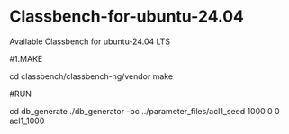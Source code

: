 # Classbench-for-ubuntu-24.04
Available Classbench for ubuntu-24.04 LTS

#1.MAKE

cd classbench/classbench-ng/vendor
make

#RUN

cd db_generate
./db_generator -bc ../parameter_files/acl1_seed 1000 0 0 acl1_1000
